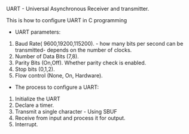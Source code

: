 UART -  Universal Asynchronous Receiver and transmitter.


This is how to configure UART in C programming

- UART parameters:
1. Baud Rate( 9600,19200,115200). - how many bits per second can be transmitted- depends on the number of clocks.
2. Number of Data Bits (7,8).
3. Parity Bits (On,Off). Whether parity check is enabled.
4. Stop bits (0,1,2).
5. Flow control (None, On, Hardware).


- The process to configure a UART:
1. Initialize the UART
2. Declare a timer.
3. Transmit a single character - Using SBUF
4. Receive from input and process it for output.
5. Interrupt.


